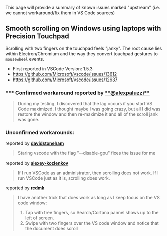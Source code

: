 This page will provide a summary of known issues marked "upstream" (i.e. we
cannot workaround/fix them in VS Code sources)

## Smooth scrolling on Windows using laptops with Precision Touchpad

Scrolling with two fingers on the touchpad feels "janky". The root cause lies
within Electron/Chromium and the way they convert touchpad gestures to
`mousewheel` events.

-   First reported in VSCode Version: 1.5.3
-   https://github.com/Microsoft/vscode/issues/13612
-   https://github.com/Microsoft/vscode/issues/12637

### **\* Confirmed workaround reported by [**@alexpaluzzi\*\*](https://github.com/Microsoft/vscode/issues/13612#issuecomment-263730443)

> During my testing, I discovered that the lag occurs if you start VS Code
> maximized. I thought maybe I was going crazy, but all I did was restore the
> window and then re-maximize it and all of the scroll jank was gone.

### Unconfirmed workarounds:

reported by
[**davidstoneham**](https://github.com/Microsoft/vscode/issues/14716#issuecomment-293120446)

> Staring vscode with the flag "--disable-gpu" fixes the issue for me

reported by
[**alexey-kozlenkov**](https://github.com/Microsoft/vscode/issues/12637#issuecomment-269189242)

> If I run VSCode as an administrator, then scrolling does not work. If I run
> VSCode just as it is, scrolling does work.

reported by
[**rcdmk**](https://github.com/Microsoft/vscode/issues/12637#issuecomment-277464550)

> I have another trick that does work as long as I keep focus on the VS code
> window:
>
> 1. Tap with tree fingers, so Search/Cortana pannel shows up to the left of
>    screen.
> 2. Swipe with two fingers over the VS code window and notice that the document
>    does scroll
